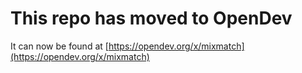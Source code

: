 # This repo has moved to OpenDev

It can now be found at [https://opendev.org/x/mixmatch](https://opendev.org/x/mixmatch)
